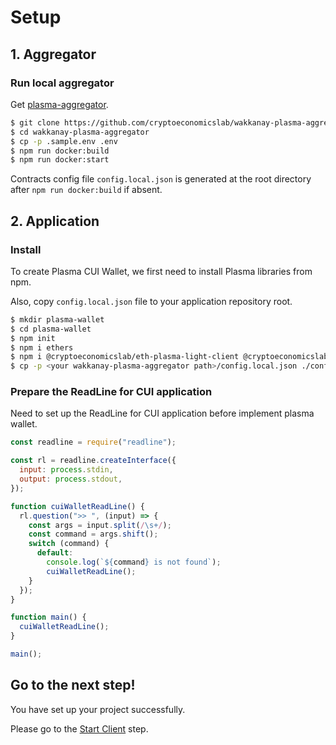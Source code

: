 # Setup

## 1. Aggregator

### Run local aggregator

Get [plasma-aggregator](https://github.com/cryptoeconomicslab/wakkanay-plasma-aggregator).

```bash
$ git clone https://github.com/cryptoeconomicslab/wakkanay-plasma-aggregator.git
$ cd wakkanay-plasma-aggregator
$ cp -p .sample.env .env
$ npm run docker:build
$ npm run docker:start
```

Contracts config file `config.local.json` is generated at the root directory after `npm run docker:build` if absent.

## 2. Application

### Install

To create Plasma CUI Wallet, we first need to install Plasma libraries from npm.

Also, copy `config.local.json` file to your application repository root.

```bash
$ mkdir plasma-wallet
$ cd plasma-wallet
$ npm init
$ npm i ethers
$ npm i @cryptoeconomicslab/eth-plasma-light-client @cryptoeconomicslab/primitives @cryptoeconomicslab/level-kvs
$ cp -p <your wakkanay-plasma-aggregator path>/config.local.json ./config.local.json
```

### Prepare the ReadLine for CUI application

Need to set up the ReadLine for CUI application before implement plasma wallet.

```javascript
const readline = require("readline");

const rl = readline.createInterface({
  input: process.stdin,
  output: process.stdout,
});

function cuiWalletReadLine() {
  rl.question(">> ", (input) => {
    const args = input.split(/\s+/);
    const command = args.shift();
    switch (command) {
      default:
        console.log(`${command} is not found`);
        cuiWalletReadLine();
    }
  });
}

function main() {
  cuiWalletReadLine();
}

main();
```

## Go to the next step!

You have set up your project successfully.

Please go to the [Start Client](/tutorial/start-client.md) step.
